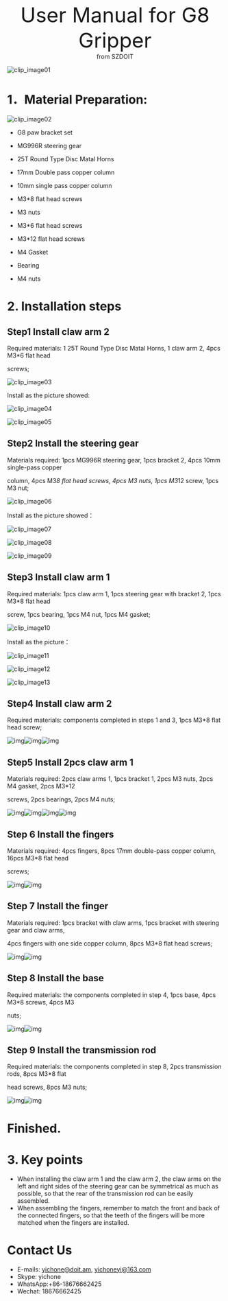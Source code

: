 <center> <font size=10> User Manual for G8 Gripper </font></center>

<center> from SZDOIT </center>

![clip_image01](https://github.com/SmartArduino/document/raw/master/docs/Robot/FrameChassis/g8/clip_image01.jpg)

# 1．Material Preparation:

  ![clip_image02](https://github.com/SmartArduino/document/raw/master/docs/Robot/FrameChassis/g8/clip_image02.jpg)

- G8 paw bracket set 

- MG996R steering gear 

- 25T Round Type Disc Matal Horns 

- 17mm Double pass copper column 

- 10mm single pass copper column 

- M3*8 flat head screws 

- M3 nuts 

- M3*6 flat head screws 

- M3*12 flat head screws 

- M4 Gasket 

- Bearing 

- M4 nuts 



# 2. Installation steps



## Step1  Install claw arm 2

Required materials: 1 25T Round Type Disc Matal Horns, 1 claw arm 2, 4pcs M3*6 flat head 

screws; 

![clip_image03](https://github.com/SmartArduino/document/raw/master/docs/Robot/FrameChassis/g8/clip_image03.jpg)

Install as the picture showed:

![clip_image04](https://github.com/SmartArduino/document/raw/master/docs/Robot/FrameChassis/g8/clip_image04.jpg)

![clip_image05](https://github.com/SmartArduino/document/raw/master/docs/Robot/FrameChassis/g8/clip_image05.jpg)

##  Step2 Install the steering gear

 Materials required: 1pcs MG996R steering gear, 1pcs bracket 2, 4pcs 10mm single-pass copper 

column, 4pcs M3*8 flat head screws, 4pcs M3 nuts, 1pcs M3*12 screw, 1pcs M3 nut; 

 ![clip_image06](https://github.com/SmartArduino/document/raw/master/docs/Robot/FrameChassis/g8/clip_image06.jpg)

Install as the picture showed：

![clip_image07](https://github.com/SmartArduino/document/raw/master/docs/Robot/FrameChassis/g8/clip_image07.jpg)

![clip_image08](https://github.com/SmartArduino/document/raw/master/docs/Robot/FrameChassis/g8/clip_image08.jpg)

![clip_image09](https://github.com/SmartArduino/document/raw/master/docs/Robot/FrameChassis/g8/clip_image09.jpg)



## Step3 Install claw arm 1

Required materials: 1pcs claw arm 1, 1pcs steering gear with bracket 2, 1pcs M3*8 flat head 

screw, 1pcs bearing, 1pcs M4 nut, 1pcs M4 gasket; 

![clip_image10](https://github.com/SmartArduino/document/raw/master/docs/Robot/FrameChassis/g8/clip_image10.jpg)

Install as the picture：

![clip_image11](https://github.com/SmartArduino/document/raw/master/docs/Robot/FrameChassis/g8/clip_image11.jpg)

![clip_image12](https://github.com/SmartArduino/document/raw/master/docs/Robot/FrameChassis/g8/clip_image12.jpg)

![clip_image13](https://github.com/SmartArduino/document/raw/master/docs/Robot/FrameChassis/g8/../g6/clip_image13.jpg)

## Step4 Install claw arm 2

Required materials: components completed in steps 1 and 3, 1pcs M3*8 flat head screw;

 ![img](https://github.com/SmartArduino/document/raw/master/docs/Robot/FrameChassis/g8/../g6/clip_image139.jpg)![img](https://github.com/SmartArduino/document/raw/master/docs/Robot/FrameChassis/g8/../g6/clip_image141.jpg)![img](https://github.com/SmartArduino/document/raw/master/docs/Robot/FrameChassis/g8/../g6/clip_image143.jpg)

 

## Step5 Install 2pcs claw arm 1 

 

Materials required: 2pcs claw arms 1, 1pcs bracket 1, 2pcs M3 nuts, 2pcs M4 gasket, 2pcs M3*12 

screws, 2pcs bearings, 2pcs M4 nuts;

![img](https://github.com/SmartArduino/document/raw/master/docs/Robot/FrameChassis/g8/../g6/clip_image158.jpg)![img](https://github.com/SmartArduino/document/raw/master/docs/Robot/FrameChassis/g8/../g6/clip_image160.jpg)![img](https://github.com/SmartArduino/document/raw/master/docs/Robot/FrameChassis/g8/../g6/clip_image162.jpg)![img](https://github.com/SmartArduino/document/raw/master/docs/Robot/FrameChassis/g8/../g6/clip_image164.jpg)

 

## Step 6 Install the fingers 

Materials required: 4pcs fingers, 8pcs 17mm double-pass copper column, 16pcs M3*8 flat head 

screws; 

![img](https://github.com/SmartArduino/document/raw/master/docs/Robot/FrameChassis/g8/../g6/clip_image177.jpg)![img](https://github.com/SmartArduino/document/raw/master/docs/Robot/FrameChassis/g8/../g6/clip_image179.jpg)

 

## Step 7 Install the finger 

Materials required: 1pcs bracket with claw arms, 1pcs bracket with steering gear and claw arms, 

4pcs fingers with   one side   copper column, 8pcs M3*8 flat head screws;

 ![img](https://github.com/SmartArduino/document/raw/master/docs/Robot/FrameChassis/g8/../g6/clip_image192.jpg)![img](https://github.com/SmartArduino/document/raw/master/docs/Robot/FrameChassis/g8/../g6/clip_image194.jpg)

 

## Step 8 Install the base

Required materials: the components completed in step 4, 1pcs base, 4pcs M3*8 screws, 4pcs M3 

nuts;

 ![img](https://github.com/SmartArduino/document/raw/master/docs/Robot/FrameChassis/g8/../g6/clip_image209.jpg)![img](https://github.com/SmartArduino/document/raw/master/docs/Robot/FrameChassis/g8/../g6/clip_image211.jpg)

 

## Step 9 Install the transmission rod 

Required materials: the components completed in step 8, 2pcs transmission rods, 8pcs M3*8 flat 

head screws, 8pcs M3 nuts;

![img](https://github.com/SmartArduino/document/raw/master/docs/Robot/FrameChassis/g8/../g6/clip_image225-1595211420570.jpg)![img](https://github.com/SmartArduino/document/raw/master/docs/Robot/FrameChassis/g8/../g6/clip_image227.jpg)

 

# Finished. 



# 3. Key points 

 

- When installing the claw arm 1 and the claw arm 2, the claw arms on the left and right sides of the steering gear can be symmetrical as much as possible, so that the rear of the transmission rod can be easily assembled.
- When assembling the fingers, remember  to match the front and back of the connected fingers, so that the teeth of the fingers will  be more matched when the fingers are installed.

# Contact Us

- E-mails: [yichone@doit.am](mailto:yichone@doit.am), [yichoneyi@163.com](mailto:yichoneyi@163.com)
- Skype: yichone
- WhatsApp:+86-18676662425
- Wechat: 18676662425